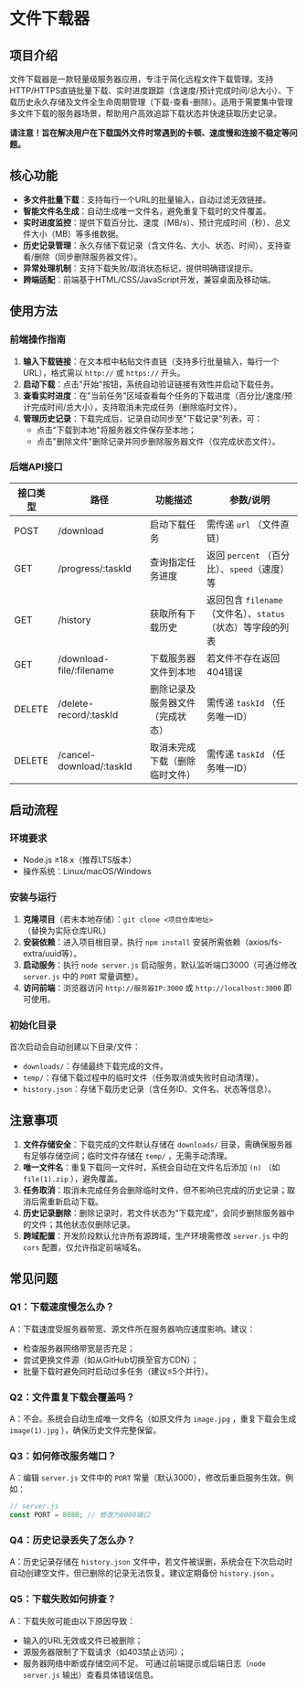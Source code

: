 # 文件下载器

## 项目介绍

文件下载器是一款轻量级服务器应用，专注于简化远程文件下载管理。支持HTTP/HTTPS直链批量下载、实时进度跟踪（含速度/预计完成时间/总大小）、下载历史永久存储及文件全生命周期管理（下载-查看-删除）。适用于需要集中管理多文件下载的服务器场景，帮助用户高效追踪下载状态并快速获取历史记录。

**请注意！旨在解决用户在下载国外文件时常遇到的卡顿、速度慢和连接不稳定等问题。**

## 核心功能

- **多文件批量下载**：支持每行一个URL的批量输入，自动过滤无效链接。
- **智能文件名生成**：自动生成唯一文件名，避免重复下载时的文件覆盖。
- **实时进度监控**：提供下载百分比、速度（MB/s）、预计完成时间（秒）、总文件大小（MB）等多维数据。
- **历史记录管理**：永久存储下载记录（含文件名、大小、状态、时间），支持查看/删除（同步删除服务器文件）。
- **异常处理机制**：支持下载失败/取消状态标记，提供明确错误提示。
- **跨端适配**：前端基于HTML/CSS/JavaScript开发，兼容桌面及移动端。

## 使用方法

### 前端操作指南

1. **输入下载链接**：在文本框中粘贴文件直链（支持多行批量输入，每行一个URL），格式需以 `http://` 或 `https://` 开头。
2. **启动下载**：点击"开始"按钮，系统自动验证链接有效性并启动下载任务。
3. **查看实时进度**：在"当前任务"区域查看每个任务的下载进度（百分比/速度/预计完成时间/总大小），支持取消未完成任务（删除临时文件）。
4. **管理历史记录**：下载完成后，记录自动同步至"下载记录"列表，可：
   - 点击"下载到本地"将服务器文件保存至本地；
   - 点击"删除文件"删除记录并同步删除服务器文件（仅完成状态文件）。

### 后端API接口

| 接口类型 | 路径                     | 功能描述                         | 参数/说明                                                    |
| -------- | ------------------------ | -------------------------------- | ------------------------------------------------------------ |
| POST     | /download                | 启动下载任务                     | 需传递 `url` （文件直链）                                    |
| GET      | /progress/:taskId        | 查询指定任务进度                 | 返回 `percent` （百分比）、`speed`（速度）等                 |
| GET      | /history                 | 获取所有下载历史                 | 返回包含 `filename` （文件名）、`status` （状态）等字段的列表 |
| GET      | /download-file/:filename | 下载服务器文件到本地             | 若文件不存在返回404错误                                      |
| DELETE   | /delete-record/:taskId   | 删除记录及服务器文件（完成状态） | 需传递 `taskId` （任务唯一ID）                               |
| DELETE   | /cancel-download/:taskId | 取消未完成下载（删除临时文件）   | 需传递 `taskId` （任务唯一ID）                               |

## 启动流程

### 环境要求

- Node.js ≥18.x（推荐LTS版本）
- 操作系统：Linux/macOS/Windows

### 安装与运行

1. **克隆项目**（若未本地存储）：`git clone <项目仓库地址>`（替换为实际仓库URL）
2. **安装依赖**：进入项目根目录，执行 `npm install` 安装所需依赖（axios/fs-extra/uuid等）。
3. **启动服务**：执行 `node server.js` 启动服务，默认监听端口3000（可通过修改 `server.js` 中的 `PORT` 常量调整）。
4. **访问前端**：浏览器访问 `http://服务器IP:3000` 或 `http://localhost:3000` 即可使用。

### 初始化目录

首次启动会自动创建以下目录/文件：

- `downloads/`：存储最终下载完成的文件。
- `temp/`：存储下载过程中的临时文件（任务取消或失败时自动清理）。
- `history.json`：存储下载历史记录（含任务ID、文件名、状态等信息）。

## 注意事项

1. **文件存储安全**：下载完成的文件默认存储在 `downloads/` 目录，需确保服务器有足够存储空间；临时文件存储在 `temp/` ，无需手动清理。
2. **唯一文件名**：重复下载同一文件时，系统会自动在文件名后添加 `(n)` （如 `file(1).zip` ），避免覆盖。
3. **任务取消**：取消未完成任务会删除临时文件，但不影响已完成的历史记录；取消后需重新启动下载。
4. **历史记录删除**：删除记录时，若文件状态为"下载完成"，会同步删除服务器中的文件；其他状态仅删除记录。
5. **跨域配置**：开发阶段默认允许所有源跨域，生产环境需修改 `server.js` 中的 `cors` 配置，仅允许指定前端域名。

## 常见问题

### Q1：下载速度慢怎么办？

A：下载速度受服务器带宽、源文件所在服务器响应速度影响。建议：

- 检查服务器网络带宽是否充足；
- 尝试更换文件源（如从GitHub切换至官方CDN）；
- 批量下载时避免同时启动过多任务（建议≤5个并行）。

### Q2：文件重复下载会覆盖吗？

A：不会。系统会自动生成唯一文件名（如原文件为 `image.jpg` ，重复下载会生成 `image(1).jpg` ），确保历史文件完整保留。

### Q3：如何修改服务端口？

A：编辑 `server.js` 文件中的 `PORT` 常量（默认3000），修改后重启服务生效。例如：

```js
// server.js
const PORT = 8080; // 修改为8080端口
```

### Q4：历史记录丢失了怎么办？

A：历史记录存储在 `history.json` 文件中，若文件被误删，系统会在下次启动时自动创建空文件，但已删除的记录无法恢复。建议定期备份 `history.json` 。

### Q5：下载失败如何排查？

A：下载失败可能由以下原因导致：

- 输入的URL无效或文件已被删除；
- 源服务器限制了下载请求（如403禁止访问）；
- 服务器网络中断或存储空间不足。 可通过前端提示或后端日志（`node server.js` 输出）查看具体错误信息。